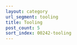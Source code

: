 ```yaml
---
layout: category
url_segment: tooling
title: Tooling
post_count: 5
sort_index: 00242-tooling
---
```


